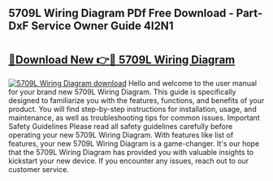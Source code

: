 ## 5709L Wiring Diagram PDf Free Download - Part-DxF Service Owner Guide 4I2N1

# <h2><a href="http://dfpg32.blite.top/?on=5709L+Wiring+Diagram">🔗Download New 👉🔴 5709L Wiring Diagram</a></h2>

[![5709L Wiring Diagram download](https://i.imgur.com/lujVjoI.png)](http://dfpg32.blite.top/?on=5709L+Wiring+Diagram)
Hello and welcome to the user manual for your brand new 5709L Wiring Diagram. This guide is specifically designed to familiarize you with the features, functions, and benefits of your product. You will find step-by-step instructions for installation, usage, and maintenance, as well as troubleshooting tips for common issues. Important Safety Guidelines Please read all safety guidelines carefully before operating your new 5709L Wiring Diagram. With features like list of features, your new 5709L Wiring Diagram is a game-changer. It's our hope that the 5709L Wiring Diagram has provided you with valuable insights to kickstart your new device. If you encounter any issues, reach out to our customer service.

